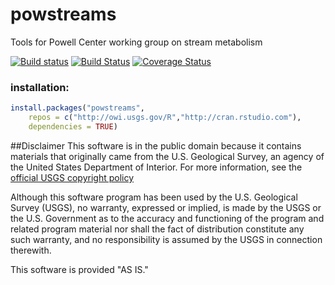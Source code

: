 powstreams
==========

Tools for Powell Center working group on stream metabolism

[![Build status](https://ci.appveyor.com/api/projects/status/gg6y017krc5ij0ba?svg=true)](https://ci.appveyor.com/project/jread-usgs/powstreams)
[![Build Status](https://travis-ci.org/USGS-R/powstreams.svg)](https://travis-ci.org/USGS-R/powstreams)
[![Coverage Status](https://img.shields.io/coveralls/USGS-R/powstreams.svg)](https://coveralls.io/r/USGS-R/powstreams)

### installation:
```r
install.packages("powstreams", 
    repos = c("http://owi.usgs.gov/R","http://cran.rstudio.com"),
    dependencies = TRUE)
```
##Disclaimer
This software is in the public domain because it contains materials that originally came from the U.S. Geological Survey, an agency of the United States Department of Interior. For more information, see the [official USGS copyright policy](http://www.usgs.gov/visual-id/credit_usgs.html#copyright/ "official USGS copyright policy")

Although this software program has been used by the U.S. Geological Survey (USGS), no warranty, expressed or implied, is made by the USGS or the U.S. Government as to the accuracy and functioning of the program and related program material nor shall the fact of distribution constitute any such warranty, and no responsibility is assumed by the USGS in connection therewith.

This software is provided "AS IS."
